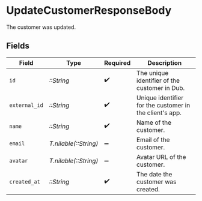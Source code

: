 # UpdateCustomerResponseBody

The customer was updated.


## Fields

| Field                                                   | Type                                                    | Required                                                | Description                                             |
| ------------------------------------------------------- | ------------------------------------------------------- | ------------------------------------------------------- | ------------------------------------------------------- |
| `id`                                                    | *::String*                                              | :heavy_check_mark:                                      | The unique identifier of the customer in Dub.           |
| `external_id`                                           | *::String*                                              | :heavy_check_mark:                                      | Unique identifier for the customer in the client's app. |
| `name`                                                  | *::String*                                              | :heavy_check_mark:                                      | Name of the customer.                                   |
| `email`                                                 | *T.nilable(::String)*                                   | :heavy_minus_sign:                                      | Email of the customer.                                  |
| `avatar`                                                | *T.nilable(::String)*                                   | :heavy_minus_sign:                                      | Avatar URL of the customer.                             |
| `created_at`                                            | *::String*                                              | :heavy_check_mark:                                      | The date the customer was created.                      |